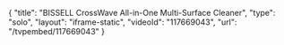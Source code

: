 {
    "title": "BISSELL CrossWave All-in-One Multi-Surface Cleaner",
    "type": "solo",
    "layout": "iframe-static",
    "videoId": "117669043",
    "url": "\/tvpembed\/117669043"
}